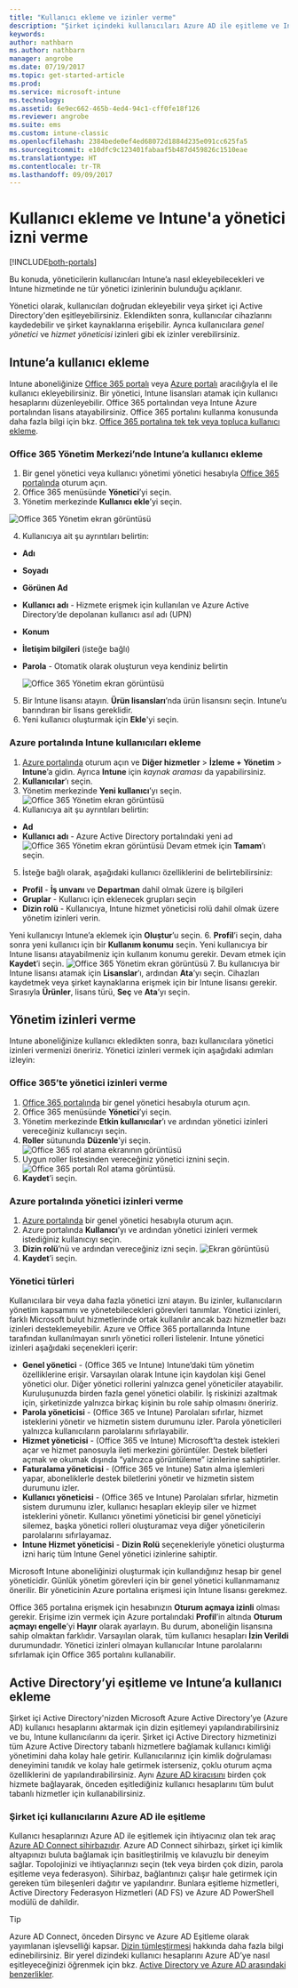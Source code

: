 ```yaml
---
title: "Kullanıcı ekleme ve izinler verme"
description: "Şirket içindeki kullanıcıları Azure AD ile eşitleme ve Intune aboneliğiniz için yönetici izinleri verme"
keywords: 
author: nathbarn
ms.author: nathbarn
manager: angrobe
ms.date: 07/19/2017
ms.topic: get-started-article
ms.prod: 
ms.service: microsoft-intune
ms.technology: 
ms.assetid: 6e9ec662-465b-4ed4-94c1-cff0fe18f126
ms.reviewer: angrobe
ms.suite: ems
ms.custom: intune-classic
ms.openlocfilehash: 2384bede0ef4ed68072d1884d235e091cc625fa5
ms.sourcegitcommit: e10dfc9c123401fabaaf5b487d459826c1510eae
ms.translationtype: HT
ms.contentlocale: tr-TR
ms.lasthandoff: 09/09/2017
---
```

# <a name="add-users-and-give-administrative-permission-to-intune"></a>Kullanıcı ekleme ve Intune'a yönetici izni verme

[!INCLUDE[both-portals](./includes/note-for-both-portals.md)]

Bu konuda, yöneticilerin kullanıcıları Intune’a nasıl ekleyebilecekleri ve Intune hizmetinde ne tür yönetici izinlerinin bulunduğu açıklanır.

Yönetici olarak, kullanıcıları doğrudan ekleyebilir veya şirket içi Active Directory'den eşitleyebilirsiniz. Eklendikten sonra, kullanıcılar cihazlarını kaydedebilir ve şirket kaynaklarına erişebilir. Ayrıca kullanıcılara *genel yönetici* ve *hizmet yöneticisi* izinleri gibi ek izinler verebilirsiniz.

## <a name="add-users-to-intune"></a>Intune’a kullanıcı ekleme
Intune aboneliğinize [Office 365 portalı](https://www.office.com/signin) veya [Azure portalı](https://portal.azure.com/#blade/Microsoft_Intune_DeviceSettings/ExtensionLandingBlade/overview) aracılığıyla el ile kullanıcı ekleyebilirsiniz. Bir yönetici, Intune lisansları atamak için kullanıcı hesaplarını düzenleyebilir. Office 365 portalından veya Intune Azure portalından lisans atayabilirsiniz. Office 365 portalını kullanma konusunda daha fazla bilgi için bkz. [Office 365 portalına tek tek veya topluca kullanıcı ekleme](https://support.office.com/article/Add-users-individually-or-in-bulk-to-Office-365-Admin-Help-1970f7d6-03b5-442f-b385-5880b9c256ec).

### <a name="add-intune-users-in-the-office-365-admin-center"></a>Office 365 Yönetim Merkezi’nde Intune’a kullanıcı ekleme
1. Bir genel yönetici veya kullanıcı yönetimi yönetici hesabıyla [Office 365 portalında](https://www.office.com/signin) oturum açın.
2. Office 365 menüsünde **Yönetici**’yi seçin.
3. Yönetim merkezinde **Kullanıcı ekle**’yi seçin.

  ![Office 365 Yönetim ekran görüntüsü](media/office-add-user.png)

4. Kullanıcıya ait şu ayrıntıları belirtin:
  - **Adı**
  - **Soyadı**
  - **Görünen Ad**
  - **Kullanıcı adı** - Hizmete erişmek için kullanılan ve Azure Active Directory’de depolanan kullanıcı asıl adı (UPN)
  - **Konum**
  - **İletişim bilgileri** (isteğe bağlı)
  - **Parola** - Otomatik olarak oluşturun veya kendiniz belirtin

     ![Office 365 Yönetim ekran görüntüsü](media/office-add-user-details.png)

5. Bir Intune lisansı atayın. **Ürün lisansları**’nda ürün lisansını seçin. Intune’u barındıran bir lisans gereklidir.
6. Yeni kullanıcı oluşturmak için **Ekle**'yi seçin.

### <a name="add-intune-users-in-the-azure-portal"></a>Azure portalında Intune kullanıcıları ekleme
1. [Azure portalında](https://portal.azure.com) oturum açın ve **Diğer hizmetler** > **İzleme + Yönetim** > **Intune**’a gidin. Ayrıca **Intune** için *kaynak araması* da yapabilirsiniz.
2. **Kullanıcılar**’ı seçin.
3. Yönetim merkezinde **Yeni kullanıcı**’yı seçin.
  ![Office 365 Yönetim ekran görüntüsü](media/intune-add-user.png)
4. Kullanıcıya ait şu ayrıntıları belirtin:
  - **Ad**
  - **Kullanıcı adı** - Azure Active Directory portalındaki yeni ad ![Office 365 Yönetim ekran görüntüsü](media/intune-add-user-info.png) Devam etmek için **Tamam**’ı seçin.
5. İsteğe bağlı olarak, aşağıdaki kullanıcı özelliklerini de belirtebilirsiniz:
  - **Profil** - **İş unvanı** ve **Departman** dahil olmak üzere iş bilgileri
  -  **Gruplar** - Kullanıcı için eklenecek grupları seçin
  - **Dizin rolü** - Kullanıcıya, Intune hizmet yöneticisi rolü dahil olmak üzere yönetim izinleri verin.

  Yeni kullanıcıyı Intune’a eklemek için **Oluştur**’u seçin.
6. **Profil**’i seçin, daha sonra yeni kullanıcı için bir **Kullanım konumu** seçin. Yeni kullanıcıya bir Intune lisansı atayabilmeniz için kullanım konumu gerekir. Devam etmek için **Kaydet**’i seçin.
    ![Office 365 Yönetim ekran görüntüsü](media/intune-add-user-loc.png)
7. Bu kullanıcıya bir Intune lisansı atamak için **Lisanslar**’ı, ardından **Ata**’yı seçin. Cihazları kaydetmek veya şirket kaynaklarına erişmek için bir Intune lisansı gerekir. Sırasıyla **Ürünler**, lisans türü, **Seç** ve **Ata**’yı seçin.

## <a name="grant-admin-permissions"></a>Yönetim izinleri verme

Intune aboneliğinize kullanıcı ekledikten sonra, bazı kullanıcılara yönetici izinleri vermenizi öneririz.  Yönetici izinleri vermek için aşağıdaki adımları izleyin:

### <a name="give-admin-permissions-in-office-365"></a>Office 365’te yönetici izinleri verme
1. [Office 365 portalında](https://www.office.com/signin) bir genel yönetici hesabıyla oturum açın.
2. Office 365 menüsünde **Yönetici**’yi seçin.
3. Yönetim merkezinde **Etkin kullanıcılar**’ı ve ardından yönetici izinleri vereceğiniz kullanıcıyı seçin.
4. **Roller** sütununda **Düzenle**’yi seçin.
  ![Office 365 rol atama ekranının görüntüsü](./media/office-assign-roles-open.png)
5. Uygun roller listesinden vereceğiniz yönetici iznini seçin.
![Office 365 portalı Rol atama görüntüsü.](./media/office-assign-roles.png)
6. **Kaydet**’i seçin.

### <a name="give-admin-permissions-in-the-azure-portal"></a>Azure portalında yönetici izinleri verme
1. [Azure portalında](https://www.office.com/signin) bir genel yönetici hesabıyla oturum açın.
2. Azure portalında **Kullanıcı**’yı ve ardından yönetici izinleri vermek istediğiniz kullanıcıyı seçin.
3. **Dizin rolü**’nü ve ardından vereceğiniz izni seçin.
  ![Ekran görüntüsü](./media/add-intune-directory-role.png)
4. **Kaydet**’i seçin.

### <a name="types-of-administrators"></a>Yönetici türleri

Kullanıcılara bir veya daha fazla yönetici izni atayın. Bu izinler, kullanıcıların yönetim kapsamını ve yönetebilecekleri görevleri tanımlar. Yönetici izinleri, farklı Microsoft bulut hizmetlerinde ortak kullanılır ancak bazı hizmetler bazı izinleri desteklemeyebilir. Azure ve Office 365 portallarında Intune tarafından kullanılmayan sınırlı yönetici rolleri listelenir. Intune yönetici izinleri aşağıdaki seçenekleri içerir:

- **Genel yönetici** - (Office 365 ve Intune) Intune’daki tüm yönetim özelliklerine erişir. Varsayılan olarak Intune için kaydolan kişi Genel yönetici olur. Diğer yönetici rollerini yalnızca genel yöneticiler atayabilir. Kuruluşunuzda birden fazla genel yönetici olabilir. İş riskinizi azaltmak için, şirketinizde yalnızca birkaç kişinin bu role sahip olmasını öneririz.
- **Parola yöneticisi** - (Office 365 ve Intune) Parolaları sıfırlar, hizmet isteklerini yönetir ve hizmetin sistem durumunu izler. Parola yöneticileri yalnızca kullanıcıların parolalarını sıfırlayabilir.
- **Hizmet yöneticisi** - (Office 365 ve Intune) Microsoft’ta destek istekleri açar ve hizmet panosuyla ileti merkezini görüntüler. Destek biletleri açmak ve okumak dışında “yalnızca görüntüleme” izinlerine sahiptirler.
- **Faturalama yöneticisi** - (Office 365 ve Intune) Satın alma işlemleri yapar, aboneliklerle destek biletlerini yönetir ve hizmetin sistem durumunu izler.
- **Kullanıcı yöneticisi** - (Office 365 ve Intune) Parolaları sıfırlar, hizmetin sistem durumunu izler, kullanıcı hesapları ekleyip siler ve hizmet isteklerini yönetir. Kullanıcı yönetimi yöneticisi bir genel yöneticiyi silemez, başka yönetici rolleri oluşturamaz veya diğer yöneticilerin parolalarını sıfırlayamaz.
- **Intune Hizmet yöneticisi** - **Dizin Rolü** seçenekleriyle yönetici oluşturma izni hariç tüm Intune Genel yönetici izinlerine sahiptir.

Microsoft Intune aboneliğinizi oluşturmak için kullandığınız hesap bir genel yöneticidir. Günlük yönetim görevleri için bir genel yönetici kullanmamanız önerilir. Bir yöneticinin Azure portalına erişmesi için Intune lisansı gerekmez. 

Office 365 portalına erişmek için hesabınızın **Oturum açmaya izinli** olması gerekir. Erişime izin vermek için Azure portalındaki **Profil**’in altında **Oturum açmayı engelle**’yi **Hayır** olarak ayarlayın. Bu durum, aboneliğin lisansına sahip olmaktan farklıdır. Varsayılan olarak, tüm kullanıcı hesapları **İzin Verildi** durumundadır. Yönetici izinleri olmayan kullanıcılar Intune parolalarını sıfırlamak için Office 365 portalını kullanabilir.

## <a name="sync-active-directory-and-add-users-to-intune"></a>Active Directory’yi eşitleme ve Intune’a kullanıcı ekleme
Şirket içi Active Directory'nizden Microsoft Azure Active Directory’ye (Azure AD) kullanıcı hesaplarını aktarmak için dizin eşitlemeyi yapılandırabilirsiniz ve bu, Intune kullanıcılarını da içerir. Şirket içi Active Directory hizmetinizi tüm Azure Active Directory tabanlı hizmetlere bağlamak kullanıcı kimliği yönetimini daha kolay hale getirir. Kullanıcılarınız için kimlik doğrulaması deneyimini tanıdık ve kolay hale getirmek isterseniz, çoklu oturum açma özelliklerini de yapılandırabilirsiniz. Aynı [Azure AD kiracısını](https://azure.microsoft.com/documentation/articles/active-directory-aadconnect/) birden çok hizmete bağlayarak, önceden eşitlediğiniz kullanıcı hesaplarını tüm bulut tabanlı hizmetler için kullanabilirsiniz.

### <a name="how-to-sync-on-premises-users-with-azure-ad"></a>Şirket içi kullanıcılarını Azure AD ile eşitleme
Kullanıcı hesaplarınızı Azure AD ile eşitlemek için ihtiyacınız olan tek araç [Azure AD Connect sihirbazıdır](https://www.microsoft.com/download/details.aspx?id=47594). Azure AD Connect sihirbazı, şirket içi kimlik altyapınızı buluta bağlamak için basitleştirilmiş ve kılavuzlu bir deneyim sağlar.  Topolojinizi ve ihtiyaçlarınızı seçin (tek veya birden çok dizin, parola eşitleme veya federasyon). Sihirbaz, bağlantınızı çalışır hale getirmek için gereken tüm bileşenleri dağıtır ve yapılandırır. Bunlara eşitleme hizmetleri, Active Directory Federasyon Hizmetleri (AD FS) ve Azure AD PowerShell modülü de dahildir.

> [!TIP]
> Azure AD Connect, önceden Dirsync ve Azure AD Eşitleme olarak yayımlanan işlevselliği kapsar. [Dizin tümleştirmesi](http://technet.microsoft.com/library/jj573653.aspx) hakkında daha fazla bilgi edinebilirsiniz. Bir yerel dizindeki kullanıcı hesaplarını Azure AD’ye nasıl eşitleyeceğinizi öğrenmek için bkz. [Active Directory ve Azure AD arasındaki benzerlikler](http://technet.microsoft.com/library/dn518177.aspx).
